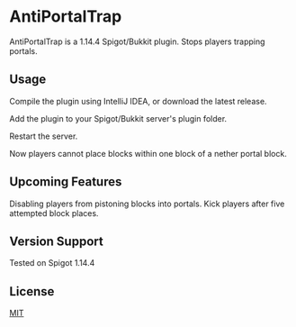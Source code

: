 # AntiPortalTrap
AntiPortalTrap is a 1.14.4 Spigot/Bukkit plugin.
Stops players trapping portals.

## Usage
Compile the plugin using IntelliJ IDEA, or download the latest release.

Add the plugin to your Spigot/Bukkit server's plugin folder.

Restart the server.

Now players cannot place blocks within one block of a nether portal block.

## Upcoming Features

Disabling players from pistoning blocks into portals. 
Kick players after five attempted block places.


##  Version Support
Tested on Spigot 1.14.4

## License
[MIT](https://choosealicense.com/licenses/mit/)

